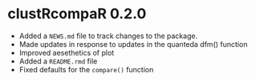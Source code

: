 # clustRcompaR 0.2.0

* Added a `NEWS.md` file to track changes to the package.
* Made updates in response to updates in the quanteda dfm() function
* Improved aesethetics of plot
* Added a `README.rmd` file
* Fixed defaults for the `compare()` function
